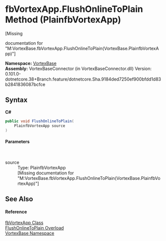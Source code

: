 # fbVortexApp.FlushOnlineToPlain Method (PlainfbVortexApp)
 

\[Missing <summary> documentation for "M:VortexBase.fbVortexApp.FlushOnlineToPlain(VortexBase.PlainfbVortexApp)"\]

**Namespace:**&nbsp;<a href="N_VortexBase.md">VortexBase</a><br />**Assembly:**&nbsp;VortexBaseConnector (in VortexBaseConnector.dll) Version: 0.101.0-dotnetcore.38+Branch.feature/dotnetcore.Sha.9184ded7250ef900bfdd1d83b2841836087bcfce

## Syntax

**C#**<br />
``` C#
public void FlushOnlineToPlain(
	PlainfbVortexApp source
)
```


#### Parameters
&nbsp;<dl><dt>source</dt><dd>Type: PlainfbVortexApp<br />\[Missing <param name="source"/> documentation for "M:VortexBase.fbVortexApp.FlushOnlineToPlain(VortexBase.PlainfbVortexApp)"\]</dd></dl>

## See Also


#### Reference
<a href="T_VortexBase_fbVortexApp.md">fbVortexApp Class</a><br /><a href="Overload_VortexBase_fbVortexApp_FlushOnlineToPlain.md">FlushOnlineToPlain Overload</a><br /><a href="N_VortexBase.md">VortexBase Namespace</a><br />